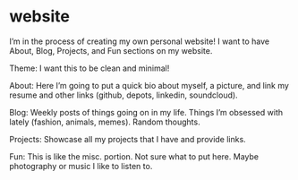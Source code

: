 # website
I’m in the process of creating my own personal website! I want to have About, Blog, Projects, and Fun sections on my website.

Theme:
I want this to be clean and minimal!

About:
Here I’m going to put a quick bio about myself, a picture, and link my resume and other links (github, depots, linkedin, soundcloud).

Blog:
Weekly posts of things going on in my life. Things I’m obsessed with lately (fashion, animals, memes). Random thoughts.

Projects:
Showcase all my projects that I have and provide links.

Fun:
This is like the misc. portion. Not sure what to put here. Maybe photography or music I like to listen to.
